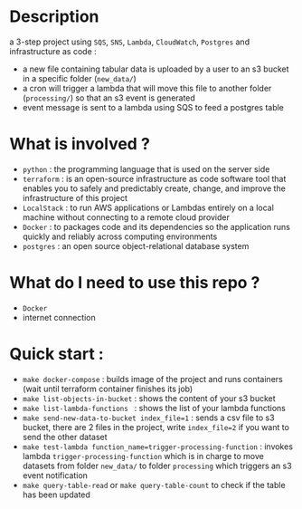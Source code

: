 # Description

a 3-step project using `SQS`, `SNS`, `Lambda`, `CloudWatch`, `Postgres` and infrastructure as code : 
- a new file containing tabular data is uploaded by a user to an s3 bucket in a specific folder (`new_data/`)
- a cron will trigger a lambda that will move this file to another folder (`processing/`) so that an s3 event is generated
- event message is sent to a lambda using SQS to feed a postgres table

# What is involved ?
- `python` : the programming language that is used on the server side
- `terraform` : is an open-source infrastructure as code software tool that enables you to safely and predictably create, change, and improve the infrastructure of this project
- `LocalStack` : to run AWS applications or Lambdas entirely on a local machine without connecting to a remote cloud provider
- `Docker` : to packages code and its dependencies so the application runs quickly and reliably across computing environments
- `postgres` : an open source object-relational database system

# What do I need to use this repo ?

- `Docker`
- internet connection

# Quick start : 

- `make docker-compose` : builds image of the project and runs containers (wait until terraform container finishes its job)
- `make list-objects-in-bucket` : shows the content of your s3 bucket
- `make list-lambda-functions ` : shows the list of your lambda functions
- `make send-new-data-to-bucket index_file=1` : sends a csv file to s3 bucket, there are 2 files in the project, write `index_file=2` if you want to send the other dataset
- `make test-lambda function_name=trigger-processing-function` : invokes lambda `trigger-processing-function` which is in charge to move datasets from folder `new_data/` to folder `processing` which triggers an s3 event notification
- `make query-table-read` or `make query-table-count` to check if the table has been updated
